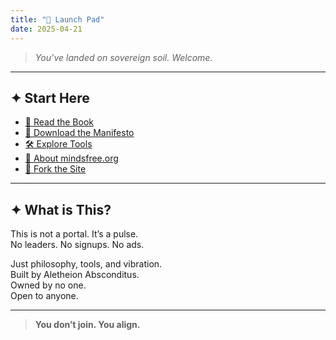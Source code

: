```yaml
---
title: "🚀 Launch Pad"
date: 2025-04-21
---
```


> *You’ve landed on sovereign soil. Welcome.*

---

## ✦ Start Here

- [📖 Read the Book](/book/)
- [📜 Download the Manifesto](/manifesto/)
- [🛠️ Explore Tools](/tools/)
- [🧭 About mindsfree.org](/about/)
- [🧬 Fork the Site](/fork/)

---

## ✦ What is This?

This is not a portal. It’s a pulse.  
No leaders. No signups. No ads.

Just philosophy, tools, and vibration.  
Built by Aletheion Absconditus.  
Owned by no one.  
Open to anyone.

---

> **You don’t join. You align.**
